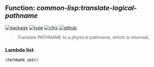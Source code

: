 ## Function: ***common-lisp:translate-logical-pathname***
[![package](https://img.shields.io/badge/Package-COMMON--LISP-5f9ea0.svg?style=social&colorA=999999)](../) [![type](https://img.shields.io/badge/Type-Function-5f9ea0.svg?style=social&colorA=999999)](../#function) [![clhs](https://img.shields.io/badge/CLHS-TRANSLATE--LOGICAL--PATHNAME-5f9ea0.svg?style=social&colorA=999999)](http://www.lispworks.com/documentation/HyperSpec/Body/f_tr_log.htm) [![github](https://img.shields.io/badge/GitHub-View_the_source-5f9ea0.svg?style=social&colorA=999999&logo=github)](https://github.com/sbcl/sbcl/blob/master/src/code/target-pathname.lisp/) 

> Translate PATHNAME to a physical pathname, which is returned.

### Lambda list
```
(PATHNAME &KEY)
```
